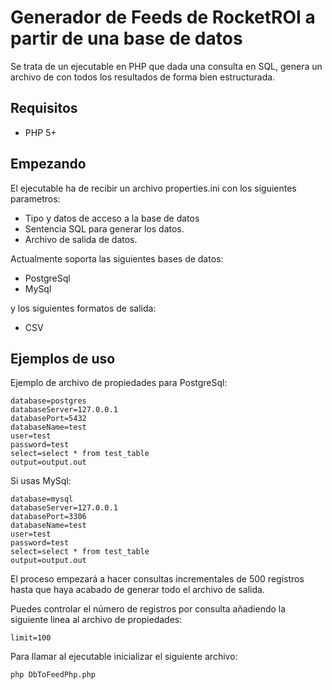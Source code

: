 Generador de Feeds de RocketROI a partir de una base de datos
==================================
Se trata de un ejecutable en PHP que dada una consulta en SQL, genera un archivo de con todos los resultados de forma bien estructurada. 

## Requisitos

  * PHP 5+
  

## Empezando

El ejecutable ha de recibir un archivo properties.ini con los siguientes parametros:

* Tipo y datos de acceso a la base de datos
* Sentencia SQL para generar los datos.
* Archivo de salida de datos.

Actualmente soporta las siguientes bases de datos:

* PostgreSql
* MySql

y los siguientes formatos de salida:

* CSV

## Ejemplos de uso

Ejemplo de archivo de propiedades para PostgreSql:

```
database=postgres
databaseServer=127.0.0.1
databasePort=5432
databaseName=test
user=test
password=test
select=select * from test_table
output=output.out

```

Si usas MySql:
```
database=mysql
databaseServer=127.0.0.1
databasePort=3306
databaseName=test
user=test
password=test
select=select * from test_table
output=output.out

```

El proceso empezará a hacer consultas incrementales de 500 registros hasta que haya acabado de generar todo el archivo de salida.

Puedes controlar el número de registros por consulta añadiendo la siguiente linea al archivo de propiedades:

```
limit=100
```

Para llamar al ejecutable inicializar el siguiente archivo:

```
php DbToFeedPhp.php
```